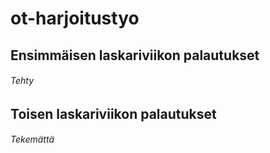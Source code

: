 # ot-harjoitustyo
## Ensimmäisen laskariviikon palautukset
###### Tehty
## Toisen laskariviikon palautukset
###### Tekemättä
